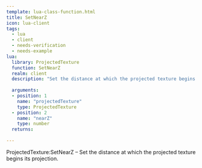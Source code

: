 ```yaml
---
template: lua-class-function.html
title: SetNearZ
icon: lua-client
tags:
  - lua
  - client
  - needs-verification
  - needs-example
lua:
  library: ProjectedTexture
  function: SetNearZ
  realm: client
  description: "Set the distance at which the projected texture begins its projection."
  
  arguments:
  - position: 1
    name: "projectedTexture"
    type: ProjectedTexture
  - position: 2
    name: "nearZ"
    type: number
  returns:
    
---
```


<div class="lua__search__keywords">
ProjectedTexture:SetNearZ &#x2013; Set the distance at which the projected texture begins its projection.
</div>
